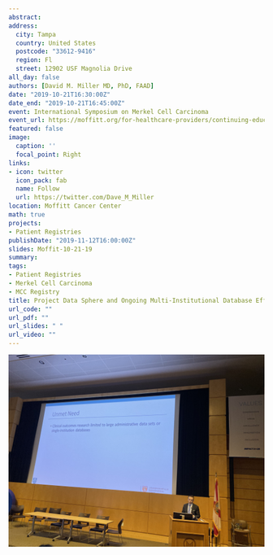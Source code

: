 ```yaml
---
abstract: 
address:
  city: Tampa
  country: United States
  postcode: "33612-9416"
  region: Fl
  street: 12902 USF Magnolia Drive
all_day: false
authors: [David M. Miller MD, PhD, FAAD]
date: "2019-10-21T16:30:00Z"
date_end: "2019-10-21T16:45:00Z"
event: International Symposium on Merkel Cell Carcinoma
event_url: https://moffitt.org/for-healthcare-providers/continuing-education/provider-conferences/international-symposium-on-merkel-cell-carcinoma/?utm_source=fhppost&utm_medium=referral&utm_campaign=cme&utm_content=cutaneous
featured: false
image:
  caption: ''
  focal_point: Right
links:
- icon: twitter
  icon_pack: fab
  name: Follow
  url: https://twitter.com/Dave_M_Miller
location: Moffitt Cancer Center
math: true
projects:
- Patient Registries
publishDate: "2019-11-12T16:00:00Z"
slides: Moffit-10-21-19
summary:
tags: 
- Patient Registries
- Merkel Cell Carcinoma
- MCC Registry
title: Project Data Sphere and Ongoing Multi-Institutional Database Efforts
url_code: ""
url_pdf: ""
url_slides: " "
url_video: ""
---
```


![jpg](./featured_1.jpg)

